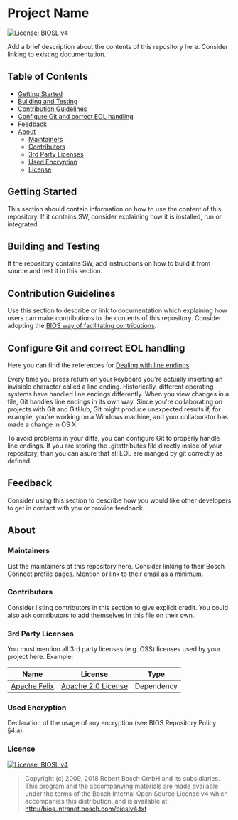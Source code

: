 <!---

	Copyright (c) 2009, 2018 Robert Bosch GmbH and its subsidiaries.
	This program and the accompanying materials are made available under
	the terms of the Bosch Internal Open Source License v4
	which accompanies this distribution, and is available at
	http://bios.intranet.bosch.com/bioslv4.txt

-->

# Project Name  <!-- omit in toc -->

[![License: BIOSL v4](http://bios.intranet.bosch.com/bioslv4-badge.svg)](#license)

Add a brief description about the contents of this repository here.
Consider linking to existing documentation.

## Table of Contents  <!-- omit in toc -->

- [Getting Started](#getting-started)
- [Building and Testing](#building-and-testing)
- [Contribution Guidelines](#contribution-guidelines)
- [Configure Git and correct EOL handling](#configure-Git-and-correct-EOL-handling)
- [Feedback](#feedback)
- [About](#about)
  - [Maintainers](#maintainers)
  - [Contributors](#contributors)
  - [3rd Party Licenses](#3rd-party-licenses)
  - [Used Encryption](#used-encryption)
  - [License](#license)

## Getting Started <a name="getting-started"></a>

This section should contain information on how to use the content of this
repository. If it contains SW, consider explaining how it is installed, run or integrated.

## Building and Testing <a name="building-and-testing"></a>

If the repository contains SW, add instructions on how to build it from source
and test it in this section.

## Contribution Guidelines <a name="contribution-guidelines"></a>

Use this section to describe or link to documentation which explaining how users can make contributions to the contents of this repository. Consider adopting the [BIOS way of facilitating contributions](http://bos.ch/ygF).

## Configure Git and correct EOL handling <a name="configure-Git-and-correct-EOL-handling"></a>
Here you can find the references for [Dealing with line endings](https://help.github.com/articles/dealing-with-line-endings/ "Wiki page from Social Coding"). 

Every time you press return on your keyboard you're actually inserting an invisible character called a line ending. Historically, different operating systems have handled line endings differently.
When you view changes in a file, Git handles line endings in its own way. Since you're collaborating on projects with Git and GitHub, Git might produce unexpected results if, for example, you're working on a Windows machine, and your collaborator has made a change in OS X.

To avoid problems in your diffs, you can configure Git to properly handle line endings. If you are storing the .gitattributes file directly inside of your repository, than you can asure that all EOL are manged by git correctly as defined.


## Feedback <a name="feedback"></a>

Consider using this section to describe how you would like other developers
to get in contact with you or provide feedback.

## About <a name="about"></a>

### Maintainers <a name="maintainers"></a>

List the maintainers of this repository here. Consider linking to their Bosch Connect profile pages. Mention or link to their email as a minimum.

### Contributors <a name="contributors"></a>

Consider listing contributors in this section to give explicit credit. You could also ask contributors to add themselves in this file on their own.

### 3rd Party Licenses <a name="3rd-party-licenses"></a>

You must mention all 3rd party licenses (e.g. OSS) licenses used by your
project here. Example:

| Name | License | Type |
|------|---------|------|
| [Apache Felix](http://felix.apache.org/) | [Apache 2.0 License](http://www.apache.org/licenses/LICENSE-2.0.txt) | Dependency

### Used Encryption <a name="used-encryption"></a>

Declaration of the usage of any encryption (see BIOS Repository Policy §4.a).

### License <a name="license"></a>

[![License: BIOSL v4](http://bios.intranet.bosch.com/bioslv4-badge.svg)](#license)

> Copyright (c) 2009, 2018 Robert Bosch GmbH and its subsidiaries.
> This program and the accompanying materials are made available under
> the terms of the Bosch Internal Open Source License v4
> which accompanies this distribution, and is available at
> http://bios.intranet.bosch.com/bioslv4.txt

<!---

	Copyright (c) 2009, 2018 Robert Bosch GmbH and its subsidiaries.
	This program and the accompanying materials are made available under
	the terms of the Bosch Internal Open Source License v4
	which accompanies this distribution, and is available at
	http://bios.intranet.bosch.com/bioslv4.txt

-->

